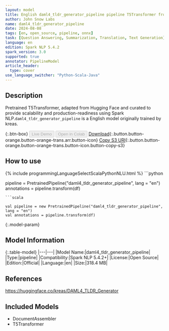 ```yaml
---
layout: model
title: English daml4_tldr_generator_pipeline pipeline T5Transformer from kreas
author: John Snow Labs
name: daml4_tldr_generator_pipeline
date: 2024-08-08
tags: [en, open_source, pipeline, onnx]
task: [Question Answering, Summarization, Translation, Text Generation]
language: en
edition: Spark NLP 5.4.2
spark_version: 3.0
supported: true
annotator: PipelineModel
article_header:
  type: cover
use_language_switcher: "Python-Scala-Java"
---
```


## Description

Pretrained T5Transformer, adapted from Hugging Face and curated to provide scalability and production-readiness using Spark NLP.`daml4_tldr_generator_pipeline` is a English model originally trained by kreas.

{:.btn-box}
<button class="button button-orange" disabled>Live Demo</button>
<button class="button button-orange" disabled>Open in Colab</button>
[Download](https://s3.amazonaws.com/auxdata.johnsnowlabs.com/public/models/daml4_tldr_generator_pipeline_en_5.4.2_3.0_1723089714787.zip){:.button.button-orange.button-orange-trans.arr.button-icon}
[Copy S3 URI](s3://auxdata.johnsnowlabs.com/public/models/daml4_tldr_generator_pipeline_en_5.4.2_3.0_1723089714787.zip){:.button.button-orange.button-orange-trans.button-icon.button-copy-s3}

## How to use



<div class="tabs-box" markdown="1">
{% include programmingLanguageSelectScalaPythonNLU.html %}
```python

pipeline = PretrainedPipeline("daml4_tldr_generator_pipeline", lang = "en")
annotations =  pipeline.transform(df)   

```
```scala

val pipeline = new PretrainedPipeline("daml4_tldr_generator_pipeline", lang = "en")
val annotations = pipeline.transform(df)

```
</div>

{:.model-param}
## Model Information

{:.table-model}
|---|---|
|Model Name:|daml4_tldr_generator_pipeline|
|Type:|pipeline|
|Compatibility:|Spark NLP 5.4.2+|
|License:|Open Source|
|Edition:|Official|
|Language:|en|
|Size:|318.4 MB|

## References

https://huggingface.co/kreas/DAML4_TLDR_Generator

## Included Models

- DocumentAssembler
- T5Transformer